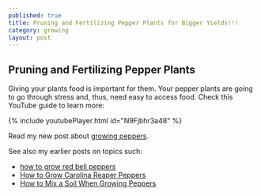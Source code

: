 ```yaml
---
published: true
title: Pruning and Fertilizing Pepper Plants for Bigger Yields!!!
category: growing
layout: post
---
```

## Pruning and Fertilizing Pepper Plants

Giving your plants food is important for them.  Your pepper plants are going to go through stress and, thus, need easy to access food. Check this YouTube guide to learn more:


{% include youtubePlayer.html id="N9Fjbhr3a48" %}

Read my new post about [growing peppers](/_posts/2018-06-26-Growing-Peppers-is-Easy/).

See also my earlier posts on topics such:
- [how to grow red bell peppers](https://capsicumboy.github.io/Growing-Red-Bell-Peppers-From-Seed/)
- [How to Grow Carolina Reaper Peppers](https://capsicumboy.github.io/How-to-Grow-Carolina-Reaper-Peppers/)
- [How to Mix a Soil When Growing Peppers](https://capsicumboy.github.io/How-to-Make-Soil-Mix-When-Growing-Peppers/)

